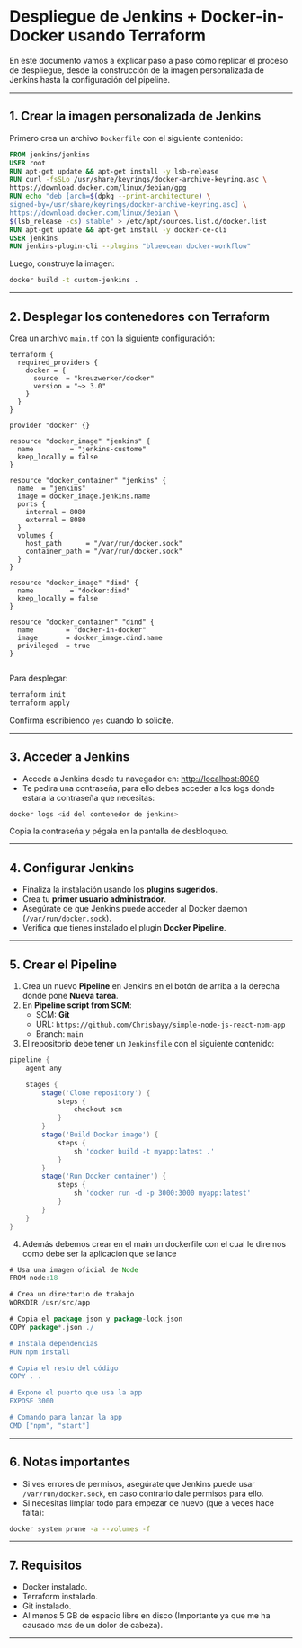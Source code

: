# Despliegue de Jenkins + Docker-in-Docker usando Terraform

En este documento vamos a explicar paso a paso cómo replicar el proceso de despliegue, desde la construcción de la imagen personalizada de Jenkins hasta la configuración del pipeline.

---

## 1. Crear la imagen personalizada de Jenkins

Primero crea un archivo `Dockerfile` con el siguiente contenido:

```dockerfile
FROM jenkins/jenkins
USER root
RUN apt-get update && apt-get install -y lsb-release
RUN curl -fsSLo /usr/share/keyrings/docker-archive-keyring.asc \
https://download.docker.com/linux/debian/gpg
RUN echo "deb [arch=$(dpkg --print-architecture) \
signed-by=/usr/share/keyrings/docker-archive-keyring.asc] \
https://download.docker.com/linux/debian \
$(lsb_release -cs) stable" > /etc/apt/sources.list.d/docker.list
RUN apt-get update && apt-get install -y docker-ce-cli
USER jenkins
RUN jenkins-plugin-cli --plugins "blueocean docker-workflow"
```

Luego, construye la imagen:

```bash
docker build -t custom-jenkins .
```

---

## 2. Desplegar los contenedores con Terraform

Crea un archivo `main.tf` con la siguiente configuración:

```hcl
terraform {
  required_providers {
    docker = {
      source  = "kreuzwerker/docker"
      version = "~> 3.0"
    }
  }
}

provider "docker" {}

resource "docker_image" "jenkins" {
  name         = "jenkins-custome"
  keep_locally = false
}

resource "docker_container" "jenkins" {
  name  = "jenkins"
  image = docker_image.jenkins.name
  ports {
    internal = 8080
    external = 8080
  }
  volumes {
    host_path      = "/var/run/docker.sock"
    container_path = "/var/run/docker.sock"
  }
}

resource "docker_image" "dind" {
  name         = "docker:dind"
  keep_locally = false
}

resource "docker_container" "dind" {
  name        = "docker-in-docker"
  image       = docker_image.dind.name
  privileged  = true
}


```

Para desplegar:

```bash
terraform init
terraform apply
```

Confirma escribiendo `yes` cuando lo solicite.

---

## 3. Acceder a Jenkins

- Accede a Jenkins desde tu navegador en: [http://localhost:8080](http://localhost:8080)
- Te pedira una contraseña, para ello debes acceder a los logs donde estara la contraseña que necesitas:

```bash
docker logs <id del contenedor de jenkins>
```

Copia la contraseña y pégala en la pantalla de desbloqueo.

---

## 4. Configurar Jenkins

- Finaliza la instalación usando los **plugins sugeridos**.
- Crea tu **primer usuario administrador**.
- Asegúrate de que Jenkins puede acceder al Docker daemon (`/var/run/docker.sock`).
- Verifica que tienes instalado el plugin **Docker Pipeline**.

---

## 5. Crear el Pipeline

1. Crea un nuevo **Pipeline** en Jenkins en el botón de arriba a la derecha donde pone **Nueva tarea**.
2. En **Pipeline script from SCM**:
   - SCM: **Git**
   - URL: `https://github.com/Chrisbayy/simple-node-js-react-npm-app`
   - Branch: `main`
3. El repositorio debe tener un `Jenkinsfile` con el siguiente contenido:

```groovy
pipeline {
    agent any

    stages {
        stage('Clone repository') {
            steps {
                checkout scm
            }
        }
        stage('Build Docker image') {
            steps {
                sh 'docker build -t myapp:latest .'
            }
        }
        stage('Run Docker container') {
            steps {
                sh 'docker run -d -p 3000:3000 myapp:latest'
            }
        }
    }
}
```
4. Además debemos crear en el main un dockerfile con el cual le diremos como debe ser la aplicacion que se lance

```groovy
# Usa una imagen oficial de Node
FROM node:18

# Crea un directorio de trabajo
WORKDIR /usr/src/app

# Copia el package.json y package-lock.json
COPY package*.json ./

# Instala dependencias
RUN npm install

# Copia el resto del código
COPY . .

# Expone el puerto que usa la app
EXPOSE 3000

# Comando para lanzar la app
CMD ["npm", "start"]
```
---

## 6. Notas importantes

- Si ves errores de permisos, asegúrate que Jenkins puede usar `/var/run/docker.sock`, en caso contrario dale permisos para ello.
- Si necesitas limpiar todo para empezar de nuevo (que a veces hace falta):

```bash
docker system prune -a --volumes -f
```

---

## 7. Requisitos

- Docker instalado.
- Terraform instalado.
- Git instalado.
- Al menos 5 GB de espacio libre en disco (Importante ya que me ha causado mas de un dolor de cabeza).

---
